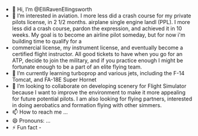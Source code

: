 - 👋 Hi, I’m @ElliRavenEllingsworth
- 👀 I’m interested in aviation. I more less did a crash course for my private pilots license, in 2 1/2 months. airplane single engine landl (PPL). I more less did a crash course, pardon the expression, and achieved it in 10 weeks. My goal is to become an airline pilot someday, but for now i'm building time to qualify for a
- commercial license, my instrument license, and eventually become a certified flight instructor. All good tickets to have when you go for an ATP, decide to join the military, and if you practice enough I might be fortunate enough to be a part of an elite flying team.
- 🌱 I’m currently learning turboprop and various jets, including the F-14 Tomcat, and FA-18E Super Hornet
- 💞️ I’m looking to collaborate on developing scenery for Flight Simulator because I want to improve the environment to make it more appealing for future potential pilots. I am also looking for flying partners, interested in doing aerobatics and formation flying with other simmers.
- 📫 How to reach me ...
- 😄 Pronouns: ...
- ⚡ Fun fact - 

<!---
ElliRavenEllingsworth/ElliRavenEllingsworth is a ✨ special ✨ repository because its `README.md` (this file) appears on your GitHub profile.
You can click the Preview link to take a look at your changes.
--->
